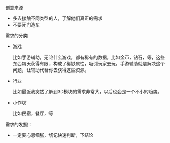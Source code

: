 创意来源

- 多去接触不同类型的人，了解他们真正的需求
- 不要闭门造车

需求的分类

- 游戏

  比如手游辅助，无论什么游戏，都有稀有的数据，比如金币，钻石，等，这些东西每天获得有限，构成了稀缺属性，吸引玩家去玩。手游辅助就是解决这个问题，让辅助代替你去获得这些资源。

- 行业

  比如最近我突然了解到3D模块的需求非常大，以后也会是一个不小的趋势。

- 小作坊

  比如民宿，餐厅，等

需求的发掘：

- 一定要心思细腻，切记快速判断，下结论